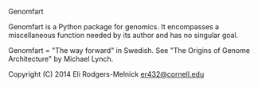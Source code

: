 Genomfart

Genomfart is a Python package for genomics. It encompasses a miscellaneous
function needed by its author and has no singular goal.

Genomfart = "The way forward" in Swedish. See "The Origins of Genome Architecture"
by Michael Lynch.

Copyright (C) 2014 Eli Rodgers-Melnick <er432@cornell.edu>
